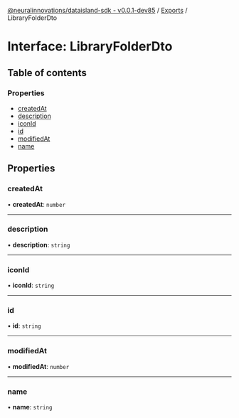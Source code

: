 [@neuralinnovations/dataisland-sdk - v0.0.1-dev85](../../README.md) / [Exports](../modules.md) / LibraryFolderDto

# Interface: LibraryFolderDto

## Table of contents

### Properties

- [createdAt](LibraryFolderDto.md#createdat)
- [description](LibraryFolderDto.md#description)
- [iconId](LibraryFolderDto.md#iconid)
- [id](LibraryFolderDto.md#id)
- [modifiedAt](LibraryFolderDto.md#modifiedat)
- [name](LibraryFolderDto.md#name)

## Properties

### createdAt

• **createdAt**: `number`

___

### description

• **description**: `string`

___

### iconId

• **iconId**: `string`

___

### id

• **id**: `string`

___

### modifiedAt

• **modifiedAt**: `number`

___

### name

• **name**: `string`
